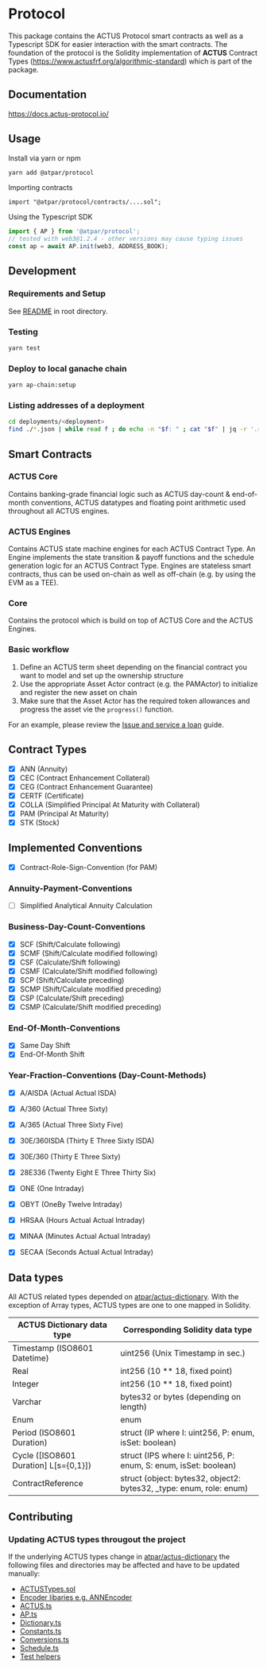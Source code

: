 # Protocol

This package contains the ACTUS Protocol smart contracts as well as a Typescript SDK for easier interaction with the smart contracts.
The foundation of the protocol is the Solidity implementation of **ACTUS** Contract Types (https://www.actusfrf.org/algorithmic-standard) which is part of the package.

## Documentation
https://docs.actus-protocol.io/

## Usage

Install via yarn or npm
```sh
yarn add @atpar/protocol
```

Importing contracts
```sol
import "@atpar/protocol/contracts/....sol";
```

Using the Typescript SDK
```ts
import { AP } from '@atpar/protocol';
// tested with web3@1.2.4 - other versions may cause typing issues
const ap = await AP.init(web3, ADDRESS_BOOK);
```

## Development

### Requirements and Setup
See [README](https://github.com/atpar/ap-monorepo) in root directory.

### Testing
```sh
yarn test
```

### Deploy to local ganache chain
```sh
yarn ap-chain:setup
```

### Listing addresses of a deployment
```sh
cd deployments/<deployment>
find ./*.json | while read f ; do echo -n "$f: " ; cat "$f" | jq -r '.receipt.contractAddress' ; done
```

## Smart Contracts

### ACTUS Core
Contains banking-grade financial logic such as ACTUS day-count & end-of-month conventions, ACTUS datatypes and floating point arithmetic used throughout all ACTUS engines. 

### ACTUS Engines
Contains ACTUS state machine engines for each ACTUS Contract Type. An Engine implements the state transition & payoff functions and the schedule generation logic for an ACTUS Contract Type. Engines are stateless smart contracts, thus can be used on-chain as well as off-chain (e.g. by using the EVM as a TEE).

### Core
Contains the protocol which is build on top of ACTUS Core and the ACTUS Engines.

### Basic workflow
1. Define an ACTUS term sheet depending on the financial contract you want to model and set up the ownership structure
2. Use the appropriate Asset Actor contract (e.g. the PAMActor) to initialize and register the new asset on chain
3. Make sure that the Asset Actor has the required token allowances and progress the asset vie the `progress()` function.

For an example, please review the [Issue and service a loan](https://docs.actus-protocol.io/guides/issue-and-service) guide.

## Contract Types
- [x] ANN (Annuity)
- [x] CEC (Contract Enhancement Collateral)
- [x] CEG (Contract Enhancement Guarantee)
- [x] CERTF (Certificate)
- [x] COLLA (Simplified Principal At Maturity with Collateral)
- [x] PAM (Principal At Maturity)
- [x] STK (Stock)

## Implemented Conventions
- [x] Contract-Role-Sign-Convention (for PAM)

### Annuity-Payment-Conventions
- [ ] Simplified Analytical Annuity Calculation

### Business-Day-Count-Conventions
- [x] SCF (Shift/Calculate following)
- [x] SCMF (Shift/Calculate modified following)
- [x] CSF (Calculate/Shift following)
- [x] CSMF (Calculate/Shift modified following)
- [x] SCP (Shift/Calculate preceding)
- [x] SCMP (Shift/Calculate modified preceding)
- [x] CSP (Calculate/Shift preceding)
- [x] CSMP (Calculate/Shift modified preceding)

### End-Of-Month-Conventions
- [x] Same Day Shift
- [x] End-Of-Month Shift

### Year-Fraction-Conventions (Day-Count-Methods)
- [x] A/AISDA (Actual Actual ISDA)
- [x] A/360 (Actual Three Sixty)
- [x] A/365 (Actual Three Sixty Five)
- [x] 30E/360ISDA (Thirty E Three Sixty ISDA)
- [x] 30E/360 (Thirty E Three Sixty)
- [x] 28E336 (Twenty Eight E Three Thirty Six)
- [x] ONE (One Intraday)
- [x] OBYT (OneBy Twelve Intraday)
- [x] HRSAA (Hours Actual Actual Intraday)
- [x] MINAA (Minutes Actual Actual Intraday)
- [x] SECAA (Seconds Actual Actual Intraday)


## Data types
All ACTUS related types depended on [atpar/actus-dictionary](https://github.com/atpar/actus-dictionary). 
With the exception of Array types, ACTUS types are one to one mapped in Solidity.

| ACTUS Dictionary data type            | Corresponding Solidity data type                                    |
|---------------------------------------|---------------------------------------------------------------------|
| Timestamp (ISO8601 Datetime)          | uint256 (Unix Timestamp in sec.)                                    |
| Real                                  | int256 (10 ** 18, fixed point)                                      |
| Integer                               | int256 (10 ** 18, fixed point)                                      |
| Varchar                               | bytes32 or bytes (depending on length)                              |
| Enum                                  | enum                                                                |
| Period (ISO8601 Duration)             | struct (IP where I: uint256, P: enum, isSet: boolean)               |
| Cycle ([ISO8601 Duration] L[s={0,1}]) | struct (IPS where I: uint256, P: enum, S: enum, isSet: boolean)     |
| ContractReference                     | struct (object: bytes32, object2: bytes32, _type: enum, role: enum) |


## Contributing

### Updating ACTUS types througout the project
If the underlying ACTUS types change in [atpar/actus-dictionary](https://github.com/atpar/actus-dictionary)
the following files and directories may be affected and have to be updated manually:
- [ACTUSTypes.sol](https://github.com/atpar/ap-monorepo/blob/dev/packages/protocol/contracts/ACTUS/Core/ACTUSTypes.sol)
- [Encoder libaries e.g. ANNEncoder](https://github.com/atpar/ap-monorepo/blob/dev/packages/protocol/contracts/Core/ANN/ANNEncoder.sol)
- [ACTUS.ts](https://github.com/atpar/ap-monorepo/blob/dev/packages/protocol/src/types/ACTUS.ts)
- [AP.ts](https://github.com/atpar/ap-monorepo/blob/dev/packages/protocol/src/types/AP.ts)
- [Dictionary.ts](https://github.com/atpar/ap-monorepo/blob/dev/packages/protocol/src/types/dictionary/dictionary.json)
- [Constants.ts](https://github.com/atpar/ap-monorepo/blob/dev/packages/protocol/src/utils/Constants.ts)
- [Conversions.ts](https://github.com/atpar/ap-monorepo/blob/dev/packages/protocol/src/utils/Conversion.ts)
- [Schedule.ts](https://github.com/atpar/ap-monorepo/blob/dev/packages/protocol/src/utils/Schedule.ts)
- [Test helpers](https://github.com/atpar/ap-monorepo/tree/dev/packages/protocol/test/helper)
